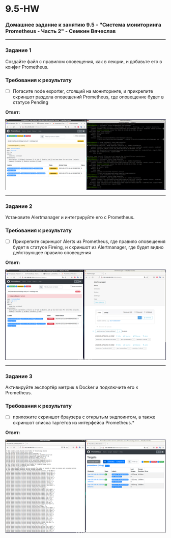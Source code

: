 # 9.5-HW

### Домашнее задание к занятию 9.5 - "Система мониторинга Prometheus - Часть 2" - Семкин Вячеслав
***
### Задание 1
Создайте файл с правилом оповещения, как в лекции, и добавьте его в конфиг Prometheus.

### Требования к результату
- [ ] Погасите node exporter, стоящий на мониторинге, и прикрепите скриншот раздела оповещений Prometheus, где оповещение будет в статусе Pending

**Ответ:**

![1-1](https://github.com/SemkinVA/9.5-HW/blob/main/1-1.png)

***
### Задание 2
Установите Alertmanager и интегрируйте его с Prometheus.

### Требования к результату
- [ ] Прикрепите скриншот Alerts из Prometheus, где правило оповещения будет в статусе Fireing, и скриншот из Alertmanager, где будет видно действующее правило оповещения

**Ответ:**

![2-1](https://github.com/SemkinVA/9.5-HW/blob/main/2-1.png)


***
### Задание 3

Активируйте экспортёр метрик в Docker и подключите его к Prometheus.

### Требования к результату
- [ ] приложите скриншот браузера с открытым эндпоинтом, а также скриншот списка таргетов из интерфейса Prometheus.*

**Ответ:**

![3-1](https://github.com/SemkinVA/9.5-HW/blob/main/3-1.png)

